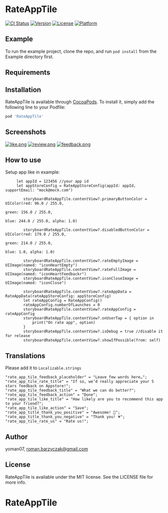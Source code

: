 # RateAppTile

[![CI Status](https://img.shields.io/travis/yoman07/RateAppTile.svg?style=flat)](https://travis-ci.org/yoman07/RateAppTile)
[![Version](https://img.shields.io/cocoapods/v/RateAppTile.svg?style=flat)](https://cocoapods.org/pods/RateAppTile)
[![License](https://img.shields.io/cocoapods/l/RateAppTile.svg?style=flat)](https://cocoapods.org/pods/RateAppTile)
[![Platform](https://img.shields.io/cocoapods/p/RateAppTile.svg?style=flat)](https://cocoapods.org/pods/RateAppTile)

## Example

To run the example project, clone the repo, and run `pod install` from the Example directory first.

## Requirements

## Installation

RateAppTile is available through [CocoaPods](https://cocoapods.org). To install
it, simply add the following line to your Podfile:

```ruby
pod 'RateAppTile'
```
## Screenshots
[![like.png](https://i.postimg.cc/sxsfjZ18/like.png)](https://postimg.cc/TLNvQ1Vq)
[![review.png](https://i.postimg.cc/V6jLPFsn/review.png)](https://postimg.cc/LY8MzL18)
[![feedback.png](https://i.postimg.cc/YCsS69yG/feedback.png)](https://postimg.cc/87LDD1GN)

## How to use

Setup app like in example:

```
     let appId = 123456 //your app id
     let appStoreConfig = RateAppStoreConfig(appId: appId, supportEmail: "mock@mock.com")
    
        storyboardRateAppTile.contentView?.primaryButtonColor = UIColor(red: 96.0 / 255.0,
                                                                        green: 156.0 / 255.0,
                                                                        blue: 244.0 / 255.0, alpha: 1.0)
        
        storyboardRateAppTile.contentView?.disabledButtonColor = UIColor(red: 179.0 / 255.0,
                                                                         green: 214.0 / 255.0,
                                                                         blue: 1.0, alpha: 1.0)
                                                                         
        storyboardRateAppTile.contentView?.rateEmptyImage = UIImage(named: "iconHeartEmpty")
        storyboardRateAppTile.contentView?.rateFullImage = UIImage(named: "iconHeartFeedbackr")
        storyboardRateAppTile.contentView?.iconCloseImage = UIImage(named: "iconClose")                                                                 
                                                                         
        storyboardRateAppTile.contentView?.rateAppData = RateAppData(rateAppStoreConfig: appStoreConfig)
        let rateAppConfig = RateAppConfig()
        rateAppConfig.numberOfLaunches = 0
        storyboardRateAppTile.contentView?.rateAppConfig = rateAppConfig
        storyboardRateAppTile.contentView?.onUserTap = { option in
            print("On rate app", option)
        }
        storyboardRateAppTile.contentView?.isDebug = true //disable it for release
        storyboardRateAppTile.contentView?.showIfPossible(from: self)
```

## Translations

Please add it to `Localizable.strings`

```
"rate_app_tile_feedback_placeholder" = "Leave few words here…";
"rate_app_tile_rate_title" = "If so, we’d really appreciate your 5 stars feedback on Appstore!";
"rate_app_tile_feedback_title" = "What we can do better?";
"rate_app_tile_feedback_action" = "Done";
"rate_app_tile_like_title" = "How likely are you to recommend this app to your friend?";
"rate_app_tile_like_action" = "Save";
"rate_app_title_thank_you_positive" = "Awesome! 🎉";
"rate_app_title_thank_you_negative" = "Thank you! 💗";
"rate_app_tile_rate_us" = "Rate us!";
```

## Author

yoman07, roman.barzyczak@gmail.com

## License

RateAppTile is available under the MIT license. See the LICENSE file for more info.
# RateAppTile
